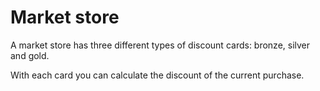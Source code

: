 # Market store
A market store has three different types of discount cards: bronze, silver and gold. 

With each card you can calculate the discount of the current purchase.

